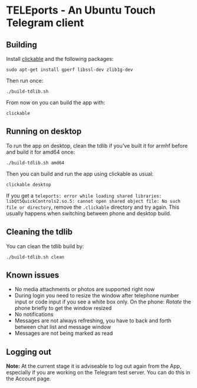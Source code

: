 # TELEports - An Ubuntu Touch Telegram client

## Building
Install [clickable](https://clickable.bhdouglass.com/en/latest/) and the following packages:

    sudo apt-get install gperf libssl-dev zlib1g-dev

Then run once:

    ./build-tdlib.sh

From now on you can build the app with:

    clickable

## Running on desktop

To run the app on desktop, clean the tdlib if you've built it for armhf before and build it for amd64 once:

    ./build-tdlib.sh amd64

Then you can build and run the app using clickable as usual:

    clickable desktop

If you get a `teleports: error while loading shared libraries: libQt5QuickControls2.so.5: cannot open shared object file: No such file or directory`, 
remove the `.clickable` directory and try again. This usually happens when
switching between phone and desktop build.

## Cleaning the tdlib

You can clean the tdlib build by:

    ./build-tdlib.sh clean

## Known issues

* No media attachments or photos are supported right now
* During login you need to resize the window after telephone number input or code input if you see a white box only. On the phone: *Rotate* the phone briefly to get the window resized
* No notifications
* Messages are not always refreshing, you have to back and forth between chat list and message window
* Messages are not being marked as read

## Logging out
**Note:** At the current stage it is adviseable to log out again from the App, especially if you are working on the Telegram test server. You can do this in the Account page.
